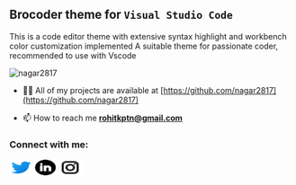 ## Brocoder theme for `Visual Studio Code`
This is a code editor theme with extensive syntax highlight and workbench color customization implemented
A suitable theme for passionate coder, recommended to use with Vscode</h3>

<p align="left"> <img src="https://komarev.com/ghpvc/?username=nagar2817&label=Profile%20views&color=0e75b6&style=flat" alt="nagar2817" /> </p>

- 👨‍💻 All of my projects are available at [https://github.com/nagar2817](https://github.com/nagar2817)

- 📫 How to reach me **rohitkptn@gmail.com**

<h3 align="left">Connect with me:</h3>
<p align="left">
<a href="https://twitter.com/rohiiiiiiiiit" target="blank"><img align="center" src="./themes/icons8-twitter-48.png" alt="rohiiiiiiiiit" height="30" width="40" /></a>
<a href="https://linkedin.com/in/rohit-nagar-8649aa1a2/" target="blank"><img align="center" src="./icons8-linkedin-circled-50.png" height="30" width="40" /></a>
<a href="https://instagram.com/r.nagar_" target="blank"><img align="center" src="./icons8-instagram-24.png" alt="r.nagar_" height="30" width="40" /></a>
</p>

